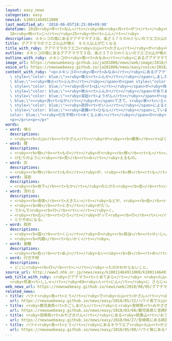 ```yaml
---
layout: easy_news
categories: easy
newsid: k10011464911000
last_modified_at: '2018-06-05T18:25:00+09:00'
datetime: 2018<ruby>年<rt>ねん</rt></ruby>06<ruby>月<rt>がつ</rt></ruby>05<ruby>日<rt>にち</rt></ruby>
  18<ruby>時<rt>じ</rt></ruby>25<ruby>分<rt>ふん</rt></ruby>
description: メキシコの南にあるグアテマラで３日、高さ３７００ｍぐらいのフエゴ火山が噴火しました。
title: グアテマラのフエゴ火山が噴火　６０人以上が亡くなる
title_with_ruby: グアテマラのフエゴ<ruby>火山<rt>かざん</rt></ruby>が<ruby>噴火<rt>ふんか</rt></ruby>　６０<ruby>人<rt>にん</rt></ruby>以上が<ruby>亡<rt>な</rt></ruby>くなる
outline: メキシコの南にあるグアテマラで３日、高さ３７００ｍぐらいのフエゴ火山が噴火しました。
outline_with_ruby: メキシコの<ruby>南<rt>みなみ</rt></ruby>にあるグアテマラで<ruby>３日<rt>みっか</rt></ruby>、<ruby>高<rt>たか</rt></ruby>さ３７００ｍぐらいのフエゴ<ruby>火山<rt>かざん</rt></ruby>が<ruby>噴火<rt>ふんか</rt></ruby>しました。
image_url: https://newswebeasy.github.io/ja201806/news/web/image/2018/06/05/K10011464911_1806050944_1806050948_01_02.jpg
voice_url: https://newswebeasy.github.io/ja201806/news/easy/voice/2018/06/05/k10011464911000.mp4
content_with_ruby: "<p>メキシコの<ruby>南<rt>みなみ</rt></ruby>にあるグアテマラで<ruby>３日<rt>みっか</rt></ruby>、<ruby>高<rt>たか</rt></ruby>さ３７００ｍぐらいのフエゴ<ruby>火山<rt>かざん</rt></ruby>が<span\
  \ style=\"color: blue;\"><ruby>噴火<rt>ふんか</rt></ruby></span>しました。<span style=\"color:\
  \ blue;\"><ruby>噴火<rt>ふんか</rt></ruby></span>の<span style=\"color: blue;\"><ruby>煙<rt>けむり</rt></ruby></span>は<ruby>高<rt>たか</rt></ruby>さ１０ｋｍまで<ruby>上<rt>あ</rt></ruby>がって、<ruby>周<rt>まわ</rt></ruby>りに<span\
  \ style=\"color: blue;\"><ruby>灰<rt>はい</rt></ruby></span>が<ruby>飛<rt>と</rt></ruby>びました。<ruby>４日<rt>よっか</rt></ruby>にも<span\
  \ style=\"color: blue;\"><ruby>噴火<rt>ふんか</rt></ruby></span>がありました。</p>\n<p><ruby>近<rt>ちか</rt></ruby>くの<ruby>村<rt>むら</rt></ruby>には<span\
  \ style=\"color: blue;\"><ruby>溶岩<rt>ようがん</rt></ruby></span>が<span style=\"color:\
  \ blue;\"><ruby>流<rt>なが</rt></ruby>れ</span>てきて、<ruby>家<rt>いえ</rt></ruby>などが<ruby>焼<rt>や</rt></ruby>けています。グアテマラの<span\
  \ style=\"color: blue;\"><ruby>政府<rt>せいふ</rt></ruby></span>によると、６０<ruby>人<rt>にん</rt></ruby>以上が<ruby>亡<rt>な</rt></ruby>くなりました。３２００<ruby>人<rt>にん</rt></ruby><ruby>以上<rt>いじょう</rt></ruby>が<span\
  \ style=\"color: blue;\"><ruby>避難<rt>ひなん</rt></ruby></span>していますが、まだ<span style=\"\
  color: blue;\"><ruby>行方不明<rt>ゆくえふめい</rt></ruby></span>の<ruby>人<rt>ひと</rt></ruby>もいます。</p>\n\
  <p></p>\n<p></p>"
words:
- word: 噴火
  descriptions:
  - <ruby><rb>火山</rb><rt>かざん</rt></ruby>が<ruby><rb>爆発</rb><rt>ばくはつ</rt></ruby>して、とけた<ruby><rb>溶岩</rb><rt>ようがん</rt></ruby>や、<ruby><rb>火山灰</rb><rt>かざんばい</rt></ruby>・<ruby><rb>水蒸気</rb><rt>すいじょうき</rt></ruby>・ガスをふき<ruby><rb>出</rb><rt>だ</rt></ruby>すこと。
- word: 煙
  descriptions:
  - <ruby><rb>物</rb><rt>もの</rt></ruby>が<ruby><rb>燃</rb><rt>も</rt></ruby>えるときに<ruby><rb>出</rb><rt>で</rt></ruby>る<ruby><rb>気体</rb><rt>きたい</rt></ruby>。けむ。けぶり。
  - けむりのように<ruby><rb>見</rb><rt>み</rt></ruby>えるもの。
- word: 灰
  descriptions:
  - <ruby><rb>物</rb><rt>もの</rt></ruby>が、<ruby><rb>燃</rb><rt>も</rt></ruby>えたあとに<ruby><rb>残</rb><rt>のこ</rt></ruby>る<ruby><rb>粉</rb><rt>こな</rt></ruby>のようなもの。
- word: 溶岩
  descriptions:
  - <ruby><rb>地下</rb><rt>ちか</rt></ruby>のとけた<ruby><rb>岩</rb><rt>いわ</rt></ruby>が、<ruby><rb>火山</rb><rt>かざん</rt></ruby>の<ruby><rb>噴火</rb><rt>ふんか</rt></ruby>で<ruby><rb>地上</rb><rt>ちじょう</rt></ruby>に<ruby><rb>流</rb><rt>なが</rt></ruby>れ<ruby><rb>出</rb><rt>で</rt></ruby>たもの。また、それが<ruby><rb>冷</rb><rt>ひ</rt></ruby>えて<ruby><rb>固</rb><rt>かた</rt></ruby>まった<ruby><rb>岩</rb><rt>いわ</rt></ruby>。
- word: 流れる
  descriptions:
  - <ruby><rb>液体</rb><rt>えきたい</rt></ruby>などが、<ruby><rb>低</rb><rt>ひく</rt></ruby>いほうへ<ruby><rb>動</rb><rt>うご</rt></ruby>く。
  - <ruby><rb>時</rb><rt>とき</rt></ruby>がたつ。
  - うかんで<ruby><rb>行</rb><rt>い</rt></ruby>く。
  - <ruby><rb>広</rb><rt>ひろ</rt></ruby>がって<ruby><rb>行</rb><rt>い</rt></ruby>く。
  - とりやめになる。
- word: 政府
  descriptions:
  - <ruby><rb>国</rb><rt>くに</rt></ruby>の<ruby><rb>政治</rb><rt>せいじ</rt></ruby>を<ruby><rb>行</rb><rt>おこな</rt></ruby>うところ。
  - <ruby><rb>内閣</rb><rt>ないかく</rt></ruby>。
- word: 避難
  descriptions:
  - <ruby><rb>危</rb><rt>あぶ</rt></ruby>ない<ruby><rb>目</rb><rt>め</rt></ruby>にあわないように、にげること。
- word: 行方不明
  descriptions:
  - どこに<ruby><rb>行</rb><rt>い</rt></ruby>ったのかわからないこと。
source_url: http://www3.nhk.or.jp/news/easy/k10011464911000/k10011464911000.html
web_title_with_ruby: <ruby>グアテマラ<rt>ぐあてまら</rt></ruby> <ruby>火山<rt>かざん</rt></ruby><ruby>噴火<rt>ふんか</rt></ruby>
  <ruby>死者<rt>ししゃ</rt></ruby>69<ruby>人<rt>にん</rt></ruby>に さらに<ruby>増加<rt>ぞうか</rt></ruby>も
web_news_url: https://newswebeasy.github.io/news/web/2018/06/05/グアテマラ-火山噴火-死者69人に-さらに増加も
related_news:
- title: ハワイ<ruby>島<rt>とう</rt></ruby>で<ruby>火山<rt>かざん</rt></ruby>の<ruby>噴火<rt>ふんか</rt></ruby>が<ruby>続<rt>つづ</rt></ruby>く　<ruby>溶岩<rt>ようがん</rt></ruby>で<ruby>男性<rt>だんせい</rt></ruby>がけがをする
  url: https://newswebeasy.github.io/news/easy/2018/05/22/ハワイ島で火山の噴火が続く-溶岩で男性がけがをする
- title: <ruby>鹿児島県<rt>かごしまけん</rt></ruby>と<ruby>宮崎県<rt>みやざきけん</rt></ruby>の<ruby>間<rt>あいだ</rt></ruby>にある<ruby>新燃岳<rt>しんもえだけ</rt></ruby>　<ruby>噴火<rt>ふんか</rt></ruby>が<ruby>続<rt>つづ</rt></ruby>く
  url: https://newswebeasy.github.io/news/easy/2018/03/08/鹿児島県と宮崎県の間にある新燃岳-噴火が続く
- title: <ruby>宮崎県<rt>みやざきけん</rt></ruby>にある<ruby>硫黄山<rt>いおうやま</rt></ruby>で２<ruby>回<rt>かい</rt></ruby><ruby>目<rt>め</rt></ruby>の<ruby>噴火<rt>ふんか</rt></ruby>
  url: https://newswebeasy.github.io/news/easy/2018/04/27/宮崎県にある硫黄山で2回目の噴火
- title: ハワイ<ruby>島<rt>とう</rt></ruby>にあるキラウエア<ruby>火山<rt>かざん</rt></ruby>で<ruby>噴火<rt>ふんか</rt></ruby>が<ruby>続<rt>つづ</rt></ruby>く
  url: https://newswebeasy.github.io/news/easy/2018/05/08/ハワイ島にあるキラウエア火山で噴火が続く
...
```

